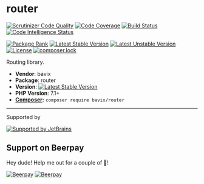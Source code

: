 # router

[![Scrutinizer Code Quality](https://scrutinizer-ci.com/g/bavix/router/badges/quality-score.png?b=master)](https://scrutinizer-ci.com/g/bavix/router/?branch=master)
[![Code Coverage](https://scrutinizer-ci.com/g/bavix/router/badges/coverage.png?b=master)](https://scrutinizer-ci.com/g/bavix/router/?branch=master)
[![Build Status](https://scrutinizer-ci.com/g/bavix/router/badges/build.png?b=master)](https://scrutinizer-ci.com/g/bavix/router/build-status/master)
[![Code Intelligence Status](https://scrutinizer-ci.com/g/bavix/router/badges/code-intelligence.svg?b=master)](https://scrutinizer-ci.com/code-intelligence)

[![Package Rank](https://phppackages.org/p/bavix/router/badge/rank.svg)](https://packagist.org/packages/bavix/router)
[![Latest Stable Version](https://poser.pugx.org/bavix/router/v/stable)](https://packagist.org/packages/bavix/router)
[![Latest Unstable Version](https://poser.pugx.org/bavix/router/v/unstable)](https://packagist.org/packages/bavix/router)
[![License](https://poser.pugx.org/bavix/router/license)](https://packagist.org/packages/bavix/router)
[![composer.lock](https://poser.pugx.org/bavix/router/composerlock)](https://packagist.org/packages/bavix/router)

Routing library.

* **Vendor**: bavix
* **Package**: router
* **Version**: [![Latest Stable Version](https://poser.pugx.org/bavix/router/v/stable)](https://packagist.org/packages/bavix/router)
* **PHP Version**: 7.1+ 
* **[Composer](https://getcomposer.org/):** `composer require bavix/router`

---
Supported by

[![Supported by JetBrains](https://cdn.rawgit.com/bavix/development-through/46475b4b/jetbrains.svg)](https://www.jetbrains.com/)

## Support on Beerpay
Hey dude! Help me out for a couple of :beers:!

[![Beerpay](https://beerpay.io/bavix/router/badge.svg?style=beer-square)](https://beerpay.io/bavix/router)  [![Beerpay](https://beerpay.io/bavix/router/make-wish.svg?style=flat-square)](https://beerpay.io/bavix/router?focus=wish)
